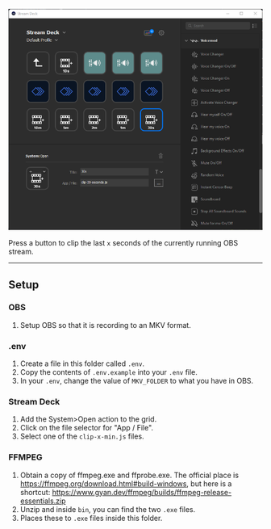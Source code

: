 ![my stream deck](./streamdeck_setup.png)

Press a button to clip the last `x` seconds of the currently running OBS stream.
___

## Setup

### OBS
1. Setup OBS so that it is recording to an MKV format.

### .env
1. Create a file in this folder called `.env`.
2. Copy the contents of `.env.example` into your `.env` file.
3. In your `.env`, change the value of `MKV_FOLDER` to what you have in OBS.

### Stream Deck
1. Add the System>Open action to the grid.
2. Click on the file selector for "App / File".
3. Select one of the `clip-x-min.js` files.

### FFMPEG
1. Obtain a copy of ffmpeg.exe and ffprobe.exe. The official place is https://ffmpeg.org/download.html#build-windows, but here is a shortcut: https://www.gyan.dev/ffmpeg/builds/ffmpeg-release-essentials.zip
2. Unzip and inside `bin`, you can find the two `.exe` files.
3. Places these to `.exe` files inside this folder.
